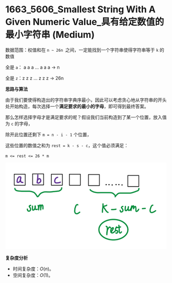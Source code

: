 # 1663_5606_Smallest String With A Given Numeric Value_具有给定数值的最小字符串 (Medium)



数据范围：权值和在 `n ~ 26n `之间，一定能找到一个字符串使得字符串等于 `k` 的数值

全是 `a`： a a a ... a a a → n

全是 `z`：z z z ... z z z  →  26n



**思路与算法**

由于我们要使得构造出的字符串字典序最小，因此可以考虑贪心地从字符串的开头处开始构造，每次选择一个**满足要求的最小的字母**，即可得到最终答案。

那么怎样选择字母才是满足要求的呢？假设我们当前构造到了某一个位置，放入值为 `c` 的字母，

除开此位置还剩下 `m = n - i - 1` 个位置，

这些位置的数值之和为 `rest = k - s - c`，这个值必须满足：

`m <= rest <= 26 * m` 

![solve](https://raw.githubusercontent.com/KimmiGYH/LeetCode_Notes_Public/master/Section05_Solutions/1663_5606_Smallest%20String%20With%20A%20Given%20Numeric%20Value_%E5%85%B7%E6%9C%89%E7%BB%99%E5%AE%9A%E6%95%B0%E5%80%BC%E7%9A%84%E6%9C%80%E5%B0%8F%E5%AD%97%E7%AC%A6%E4%B8%B2/solve.png)



**复杂度分析**

- 时间复杂度：$O(n)$。
- 空间复杂度：$O(1)$。